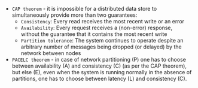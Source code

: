 * `CAP theorem` - it is impossible for a distributed data store to simultaneously provide more than two guarantees: 
    * `Consistency`: Every read receives the most recent write or an error
    * `Availability`: Every request receives a (non-error) response, without the guarantee that it contains the most recent write
    * `Partition tolerance`: The system continues to operate despite an arbitrary number of messages being dropped (or delayed) by the network between nodes
* `PACELC theorem` - in case of network partitioning (P) one has to choose between availability (A) and consistency (C) (as per the CAP theorem), 
but else (E), even when the system is running normally in the absence of partitions, one has to choose between latency (L) and consistency (C).

